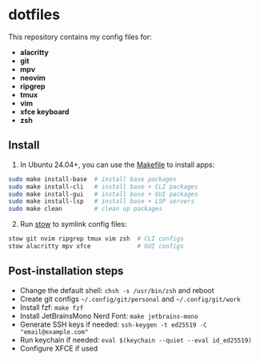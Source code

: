 # dotfiles

This repository contains my config files for:
- **alacritty**
- **git**
- **mpv**
- **neovim**
- **ripgrep**
- **tmux**
- **vim**
- **xfce keyboard**
- **zsh**

## Install
1. In Ubuntu 24.04+, you can use the [Makefile](./Makefile) to install apps:
```bash
sudo make install-base  # install base packages
sudo make install-cli   # install base + CLI packages
sudo make install-gui   # install base + GUI packages
sudo make install-lsp   # install base + LSP servers
sudo make clean         # clean up packages
```
2. Run [stow](https://www.gnu.org/software/stow/) to symlink config files:
```bash
stow git nvim ripgrep tmux vim zsh  # CLI configs
stow alacritty mpv xfce             # GUI configs
```

## Post-installation steps
- Change the default shell: `chsh -s /usr/bin/zsh` and reboot
- Create git configs `~/.config/git/personal` and `~/.config/git/work`
- Install fzf: `make fzf`
- Install JetBrainsMono Nerd Font: `make jetbrains-mono`
- Generate SSH keys if needed: `ssh-keygen -t ed25519 -C "email@example.com"`
- Run keychain if needed: `eval $(keychain --quiet --eval id_ed25519)`
- Configure XFCE if used
